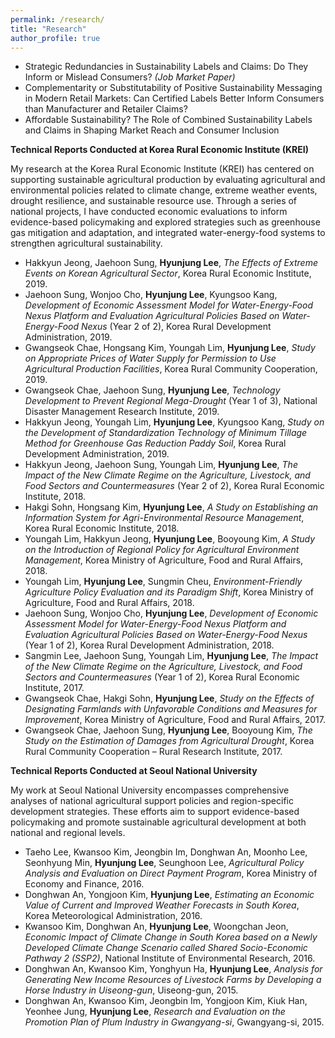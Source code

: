 ```yaml
---
permalink: /research/
title: "Research"
author_profile: true
---
```


* Strategic Redundancies in Sustainability Labels and Claims: Do They Inform or Mislead Consumers? *(Job Market Paper)*
* Complementarity or Substitutability of Positive Sustainability Messaging in Modern Retail Markets: Can Certified Labels Better Inform Consumers than Manufacturer and Retailer Claims?
* Affordable Sustainability? The Role of Combined Sustainability Labels and Claims in Shaping Market Reach and Consumer Inclusion


**Technical Reports Conducted at Korea Rural Economic Institute (KREI)**

My research at the Korea Rural Economic Institute (KREI) has centered on supporting sustainable agricultural production by evaluating agricultural and environmental policies related to climate change, extreme weather events, drought resilience, and sustainable resource use. Through a series of national projects, I have conducted economic evaluations to inform evidence-based policymaking and explored strategies such as greenhouse gas mitigation and adaptation, and integrated water-energy-food systems to strengthen agricultural sustainability.

* Hakkyun Jeong, Jaehoon Sung, **Hyunjung Lee**, *The Effects of Extreme Events on Korean Agricultural Sector*, Korea Rural Economic Institute, 2019.
* Jaehoon Sung, Wonjoo Cho, **Hyunjung Lee**, Kyungsoo Kang, *Development of Economic Assessment Model for Water-Energy-Food Nexus Platform and Evaluation Agricultural Policies Based on Water-Energy-Food Nexus* (Year 2 of 2), Korea Rural Development Administration, 2019.
* Gwangseok Chae, Hongsang Kim, Youngah Lim, **Hyunjung Lee**, *Study on Appropriate Prices of Water Supply for Permission to Use Agricultural Production Facilities*, Korea Rural Community Cooperation, 2019.
* Gwangseok Chae, Jaehoon Sung, **Hyunjung Lee**, *Technology Development to Prevent Regional Mega-Drought* (Year 1 of 3), National Disaster Management Research Institute, 2019.
* Hakkyun Jeong, Youngah Lim, **Hyunjung Lee**, Kyungsoo Kang, *Study on the Development of Standardization Technology of Minimum Tillage Method for Greenhouse Gas Reduction Paddy Soil*, Korea Rural Development Administration, 2019.
* Hakkyun Jeong, Jaehoon Sung, Youngah Lim, **Hyunjung Lee**, *The Impact of the New Climate Regime on the Agriculture, Livestock, and Food Sectors and Countermeasures* (Year 2 of 2), Korea Rural Economic Institute, 2018.
* Hakgi Sohn, Hongsang Kim, **Hyunjung Lee**, *A Study on Establishing an Information System for Agri-Environmental Resource Management*, Korea Rural Economic Institute, 2018.
* Youngah Lim, Hakkyun Jeong, **Hyunjung Lee**, Booyoung Kim, *A Study on the Introduction of Regional Policy for Agricultural Environment Management*, Korea Ministry of Agriculture, Food and Rural Affairs, 2018.
* Youngah Lim, **Hyunjung Lee**, Sungmin Cheu, *Environment-Friendly Agriculture Policy Evaluation and its Paradigm Shift*, Korea Ministry of Agriculture, Food and Rural Affairs, 2018.
* Jaehoon Sung, Wonjoo Cho, **Hyunjung Lee**, *Development of Economic Assessment Model for Water-Energy-Food Nexus Platform and Evaluation Agricultural Policies Based on Water-Energy-Food Nexus* (Year 1 of 2), Korea Rural Development Administration, 2018.
* Sangmin Lee, Jaehoon Sung, Youngah Lim, **Hyunjung Lee**, *The Impact of the New Climate Regime on the Agriculture, Livestock, and Food Sectors and Countermeasures* (Year 1 of 2), Korea Rural Economic Institute, 2017.
* Gwangseok Chae, Hakgi Sohn, **Hyunjung Lee**, *Study on the Effects of Designating Farmlands with Unfavorable Conditions and Measures for Improvement*, Korea Ministry of Agriculture, Food and Rural Affairs, 2017.
* Gwangseok Chae, Jaehoon Sung, **Hyunjung Lee**, Booyoung Kim, *The Study on the Estimation of Damages from Agricultural Drought*, Korea Rural Community Cooperation – Rural Research Institute, 2017.

**Technical Reports Conducted at Seoul National University**

My work at Seoul National University encompasses comprehensive analyses of national agricultural support policies and region-specific development strategies. These efforts aim to support evidence-based policymaking and promote sustainable agricultural development at both national and regional levels.

* Taeho Lee, Kwansoo Kim, Jeongbin Im, Donghwan An, Moonho Lee, Seonhyung Min, **Hyunjung Lee**, Seunghoon Lee, *Agricultural Policy Analysis and Evaluation on Direct Payment Program*, Korea Ministry of Economy and Finance, 2016.
* Donghwan An, Yongjoon Kim, **Hyunjung Lee**, *Estimating an Economic Value of Current and Improved Weather Forecasts in South Korea*, Korea Meteorological Administration, 2016.
* Kwansoo Kim, Donghwan An, **Hyunjung Lee**, Woongchan Jeon, *Economic Impact of Climate Change in South Korea based on a Newly Developed Climate Change Scenario called Shared Socio-Economic Pathway 2 (SSP2)*, National Institute of Environmental Research, 2016.
* Donghwan An, Kwansoo Kim, Yonghyun Ha, **Hyunjung Lee**, *Analysis for Generating New Income Resources of Livestock Farms by Developing a Horse Industry in Uiseong-gun*, Uiseong-gun, 2015.
* Donghwan An, Kwansoo Kim, Jeongbin Im, Yongjoon Kim, Kiuk Han, Yeonhee Jung, **Hyunjung Lee**, *Research and Evaluation on the Promotion Plan of Plum Industry in Gwangyang-si*, Gwangyang-si, 2015.
